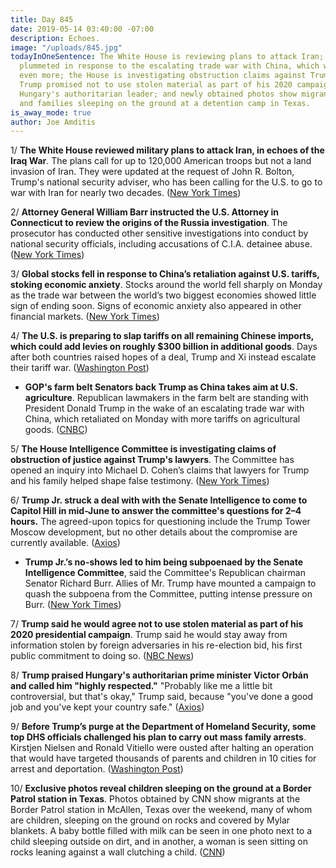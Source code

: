 ```yaml
---
title: Day 845
date: 2019-05-14 03:40:00 -07:00
description: Echoes.
image: "/uploads/845.jpg"
todayInOneSentence: The White House is reviewing plans to attack Iran; global stocks
  plummeted in response to the escalating trade war with China, which will soon escalate
  even more; the House is investigating obstruction claims against Trump's lawyers;
  Trump promised not to use stolen material as part of his 2020 campaign; he praised
  Hungary's authoritarian leader; and newly obtained photos show migrant children
  and families sleeping on the ground at a detention camp in Texas.
is_away_mode: true
author: Joe Amditis
---
```


1/ **The White House reviewed military plans to attack Iran, in echoes of the Iraq War**. The plans call for up to 120,000 American troops but not a land invasion of Iran. They were updated at the request of John R. Bolton, Trump's national security adviser, who has been calling for the U.S. to go to war with Iran for nearly two decades. ([New York Times](https://www.nytimes.com/2019/05/13/world/middleeast/us-military-plans-iran.html))

2/ **Attorney General William Barr instructed the U.S. Attorney in Connecticut to review the origins of the Russia investigation**. The prosecutor has conducted other sensitive investigations into conduct by national security officials, including accusations of C.I.A. detainee abuse. ([New York Times](https://www.nytimes.com/2019/05/13/us/politics/russia-investigation-justice-department-review.html))

3/ **Global stocks fell in response to China’s retaliation against U.S. tariffs, stoking economic anxiety**. Stocks around the world fell sharply on Monday as the trade war between the world’s two biggest economies showed little sign of ending soon. Signs of economic anxiety also appeared in other financial markets. ([New York Times](https://www.nytimes.com/2019/05/13/business/global-markets.html))

4/ **The U.S. is preparing to slap tariffs on all remaining Chinese imports, which could add levies on roughly $300 billion in additional goods**. Days after both countries raised hopes of a deal, Trump and Xi instead escalate their tariff war. ([Washington Post](https://www.washingtonpost.com/business/2019/05/13/trump-warns-china-not-retaliate-tariffs-insists-they-wont-hurt-us-consumers/))

* **GOP's farm belt Senators back Trump as China takes aim at U.S. agriculture**. Republican lawmakers in the farm belt are standing with President Donald Trump in the wake of an escalating trade war with China, which retaliated on Monday with more tariffs on agricultural goods. ([CNBC](https://www.cnbc.com/2019/05/13/gops-farm-belt-senators-back-trump-as-china-takes-aim-at-us-agriculture.html))

5/ **The House Intelligence Committee is investigating claims of obstruction of justice against Trump's lawyers**. The Committee has opened an inquiry into Michael D. Cohen’s claims that lawyers for Trump and his family helped shape false testimony. ([New York Times](https://www.nytimes.com/2019/05/14/us/politics/trump-obstruction.html))

6/ **Trump Jr. struck a deal with with the Senate Intelligence to come to Capitol Hill in mid-June to answer the committee's questions for 2–4 hours.** The agreed-upon topics for questioning include the Trump Tower Moscow development, but no other details about the compromise are currently available. ([Axios](https://www.axios.com/donald-trump-jr-compromise-senate-intelligence-testimony-2c70c005-4f78-482b-a12e-1b0687807d8b.html))

* **Trump Jr.’s no-shows led to him being subpoenaed by the Senate Intelligence Committee**, said the Committee's Republican chairman Senator Richard Burr. Allies of Mr. Trump have mounted a campaign to quash the subpoena from the Committee, putting intense pressure on Burr. ([New York Times](https://www.nytimes.com/2019/05/13/us/politics/donald-trump-jr-subpoena.html))

7/ **Trump said he would agree not to use stolen material as part of his 2020 presidential campaign**. Trump said he would stay away from information stolen by foreign adversaries in his re-election bid, his first public commitment to doing so. ([NBC News](https://www.nbcnews.com/politics/donald-trump/trump-says-he-would-agree-not-use-stolen-material-2020-n1005146))

8/ **Trump praised Hungary's authoritarian prime minister Victor Orbán and called him "highly respected."** "Probably like me a little bit controversial, but that's okay," Trump said, because "you've done a good job and you've kept your country safe." ([Axios](https://www.axios.com/trump-viktor-orban-hungary-migration-d32f28ea-c433-447b-90e0-9c69f37a2491.html))

9/ **Before Trump’s purge at the Department of Homeland Security, some top DHS officials challenged his plan to carry out mass family arrests**. Kirstjen Nielsen and Ronald Vitiello were ousted after halting an operation that would have targeted thousands of parents and children in 10 cities for arrest and deportation. ([Washington Post](https://www.washingtonpost.com/immigration/before-trumps-purge-at-dhs-top-officials-challenged-plan-for-mass-family-arrests/2019/05/13/d7cb91ce-75af-11e9-bd25-c989555e7766_story.html))

10/ **Exclusive photos reveal children sleeping on the ground at a Border Patrol station in Texas**. Photos obtained by CNN show migrants at the Border Patrol station in McAllen, Texas over the weekend, many of whom are children, sleeping on the ground on rocks and covered by Mylar blankets. A baby bottle filled with milk can be seen in one photo next to a child sleeping outside on dirt, and in another, a woman is seen sitting on rocks leaning against a wall clutching a child. ([CNN](https://www.cnn.com/2019/05/14/politics/border-patrol-mcallen-texas-pictures/index.html))